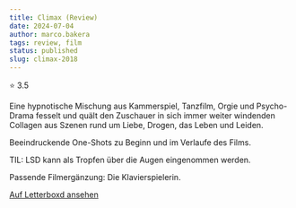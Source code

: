 ```yaml
---
title: Climax (Review)
date: 2024-07-04
author: marco.bakera
tags: review, film
status: published
slug: climax-2018
---
```


⭐ 3.5

Eine hypnotische Mischung aus Kammerspiel, Tanzfilm, Orgie und Psycho-Drama fesselt und quält den Zuschauer in sich immer weiter windenden Collagen aus Szenen rund um Liebe, Drogen, das Leben und Leiden.

Beeindruckende One-Shots zu Beginn und im Verlaufe des Films.

TIL: LSD kann als Tropfen über die Augen eingenommen werden. 

Passende Filmergänzung: Die Klavierspielerin.

[Auf Letterboxd ansehen](https://boxd.it/6Nt7G1)

